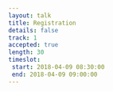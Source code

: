 ```yaml
---
layout: talk
title: Registration
details: false
track: 1
accepted: true
length: 30
timeslot:
 start: 2018-04-09 08:30:00
 end: 2018-04-09 09:00:00
---
```


<!-- empty //-->
